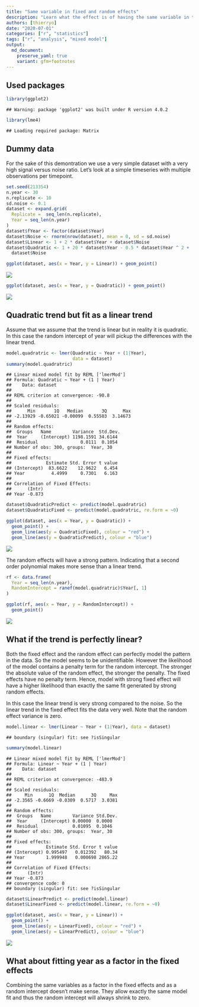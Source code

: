 ```yaml
---
title: "Same variable in fixed and random effects"
description: "Learn what the effect is of having the same variable in the fixed and random part of a mixed model."
authors: [thierryo]
date: "2020-07-01"
categories: ["r", "statistics"]
tags: ["r", "analysis", "mixed model"]
output: 
  md_document:
    preserve_yaml: true
    variant: gfm+footnotes
---
```


## Used packages

``` r
library(ggplot2)
```

    ## Warning: package 'ggplot2' was built under R version 4.0.2

``` r
library(lme4)
```

    ## Loading required package: Matrix

## Dummy data

For the sake of this demontration we use a very simple dataset with a
very high signal versus noise ratio. Let’s look at a simple timeseries
with multiple observations per timepoint.

``` r
set.seed(213354)
n.year <- 30
n.replicate <- 10
sd.noise <- 0.1
dataset <- expand.grid(
  Replicate =  seq_len(n.replicate),
  Year = seq_len(n.year)
)
dataset$fYear <- factor(dataset$Year)
dataset$Noise <- rnorm(nrow(dataset), mean = 0, sd = sd.noise)
dataset$Linear <- 1 + 2 * dataset$Year + dataset$Noise
dataset$Quadratic <- 1 + 20 * dataset$Year - 0.5 * dataset$Year ^ 2 + 
  dataset$Noise
```

``` r
ggplot(dataset, aes(x = Year, y = Linear)) + geom_point()
```

![](index_files/figure-gfm/linear-1.png)<!-- -->

``` r
ggplot(dataset, aes(x = Year, y = Quadratic)) + geom_point()
```

![](index_files/figure-gfm/quadratic-1.png)<!-- -->

## Quadratic trend but fit as a linear trend

Assume that we assume that the trend is linear but in reality it is
quadratic. In this case the random intercept of year will pickup the
differences with the linear trend.

``` r
model.quadratric <- lmer(Quadratic ~ Year + (1|Year), 
                         data = dataset)
summary(model.quadratric)
```

    ## Linear mixed model fit by REML ['lmerMod']
    ## Formula: Quadratic ~ Year + (1 | Year)
    ##    Data: dataset
    ## 
    ## REML criterion at convergence: -90.8
    ## 
    ## Scaled residuals: 
    ##      Min       1Q   Median       3Q      Max 
    ## -2.13929 -0.65021 -0.00099  0.55503  3.14673 
    ## 
    ## Random effects:
    ##  Groups   Name        Variance  Std.Dev.
    ##  Year     (Intercept) 1198.1591 34.6144 
    ##  Residual                0.0111  0.1054 
    ## Number of obs: 300, groups:  Year, 30
    ## 
    ## Fixed effects:
    ##             Estimate Std. Error t value
    ## (Intercept)  83.6622    12.9622   6.454
    ## Year          4.4999     0.7301   6.163
    ## 
    ## Correlation of Fixed Effects:
    ##      (Intr)
    ## Year -0.873

``` r
dataset$QuadraticPredict <- predict(model.quadratric)
dataset$QuadraticFixed <- predict(model.quadratric, re.form = ~0)
```

``` r
ggplot(dataset, aes(x = Year, y = Quadratic)) + 
  geom_point() + 
  geom_line(aes(y = QuadraticFixed), colour = "red") + 
  geom_line(aes(y = QuadraticPredict), colour = "blue")
```

![](index_files/figure-gfm/unnamed-chunk-4-1.png)<!-- -->

The random effects will have a strong pattern. Indicating that a second
order polynomial makes more sense than a linear trend.

``` r
rf <- data.frame(
  Year = seq_len(n.year),
  RandomIntercept = ranef(model.quadratric)$Year[, 1]
)
```

``` r
ggplot(rf, aes(x = Year, y = RandomIntercept)) + 
  geom_point()
```

![](index_files/figure-gfm/unnamed-chunk-6-1.png)<!-- -->

## What if the trend is perfectly linear?

Both the fixed effect and the random effect can perfectly model the
pattern in the data. So the model seems to be unidentifiable. However
the likelihood of the model contains a penalty term for the random
intercept. The stronger the absolute value of the random effect, the
stronger the penalty. The fixed effects have no penalty term. Hence,
model with strong fixed effect will have a higher likelihood than
exactly the same fit generated by strong random effects.

In this case the linear trend is very strong compared to the noise. So
the linear trend in the fixed effect fits the data very well. Note that
the random effect variance is zero.

``` r
model.linear <- lmer(Linear ~ Year + (1|Year), data = dataset)
```

    ## boundary (singular) fit: see ?isSingular

``` r
summary(model.linear)
```

    ## Linear mixed model fit by REML ['lmerMod']
    ## Formula: Linear ~ Year + (1 | Year)
    ##    Data: dataset
    ## 
    ## REML criterion at convergence: -483.9
    ## 
    ## Scaled residuals: 
    ##     Min      1Q  Median      3Q     Max 
    ## -2.3565 -0.6669 -0.0309  0.5717  3.0381 
    ## 
    ## Random effects:
    ##  Groups   Name        Variance Std.Dev.
    ##  Year     (Intercept) 0.00000  0.0000  
    ##  Residual             0.01095  0.1046  
    ## Number of obs: 300, groups:  Year, 30
    ## 
    ## Fixed effects:
    ##             Estimate Std. Error t value
    ## (Intercept) 0.995497   0.012392   80.34
    ## Year        1.999948   0.000698 2865.22
    ## 
    ## Correlation of Fixed Effects:
    ##      (Intr)
    ## Year -0.873
    ## convergence code: 0
    ## boundary (singular) fit: see ?isSingular

``` r
dataset$LinearPredict <- predict(model.linear)
dataset$LinearFixed <- predict(model.linear, re.form = ~0)
```

``` r
ggplot(dataset, aes(x = Year, y = Linear)) + 
  geom_point() + 
  geom_line(aes(y = LinearFixed), colour = "red") + 
  geom_line(aes(y = LinearPredict), colour = "blue")
```

![](index_files/figure-gfm/unnamed-chunk-8-1.png)<!-- -->

## What about fitting year as a factor in the fixed effects

Combining the same variables as a factor in the fixed effects and as a
random intercept doesn’t make sense. They allow exactly the same model
fit and thus the random intercept will always shrink to zero.
